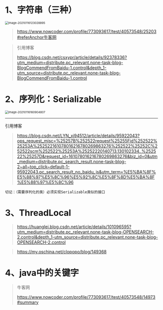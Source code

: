 # 1、字符串（三种）

<img src="https://gitee.com/sheep-are-flying-in-the-sky/my-picture/raw/master/picture6/image-20210116123028895.png" alt="image-20210116123028895" style="zoom: 67%;" />

> https://www.nowcoder.com/profile/773093617/test/40573548/25203#referAnchor牛客网

> 引用博客
>
> https://blog.csdn.net/csxypr/article/details/92378336?utm_medium=distribute.pc_relevant.none-task-blog-BlogCommendFromBaidu-1.control&depth_1-utm_source=distribute.pc_relevant.none-task-blog-BlogCommendFromBaidu-1.control



# 2、序列化：Serializable

<img src="https://gitee.com/sheep-are-flying-in-the-sky/my-picture/raw/master/picture6/image-20210116160904807.png" alt="image-20210116160904807" style="zoom: 67%;" />

---

引用博客

>https://blog.csdn.net/LYN_xj94512/article/details/95922043?ops_request_misc=%25257B%252522request%25255Fid%252522%25253A%252522161078016216780269863276%252522%25252C%252522scm%252522%25253A%25252220140713.130102334..%252522%25257D&request_id=161078016216780269863276&biz_id=0&utm_medium=distribute.pc_search_result.none-task-blog-2~all~top_click~default-1-95922043.pc_search_result_no_baidu_js&utm_term=%E5%BA%8F%E5%88%97%E5%8C%96%E5%92%8C%E5%8F%8D%E5%BA%8F%E5%88%97%E5%8C%96

~~~
切记：（需要序列化的类）必须实现Serializable类似的接口
~~~



# 3、ThreadLocal

> https://huanglei.blog.csdn.net/article/details/101096595?utm_medium=distribute.pc_relevant.none-task-blog-OPENSEARCH-2.control&depth_1-utm_source=distribute.pc_relevant.none-task-blog-OPENSEARCH-2.control

> https://my.oschina.net/clopopo/blog/149368



# 4、java中的关键字

> 牛客网
>
> https://www.nowcoder.com/profile/773093617/test/40573548/14973#summary